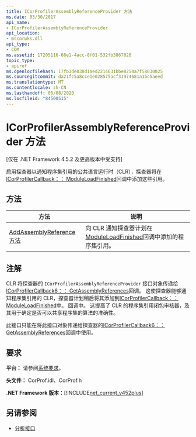 ```yaml
---
title: ICorProfilerAssemblyReferenceProvider 方法
ms.date: 03/30/2017
api_name:
- ICorProfilerAssemblyReferenceProvider
api_location:
- mscorwks.dll
api_type:
- COM
ms.assetid: 17205116-66e1-4acc-8f01-532fb3867028
topic_type:
- apiref
ms.openlocfilehash: 17fb3de830d1aed2214631bbe8254a7f58030025
ms.sourcegitcommit: da21fc5a8cce1e028575acf31974681a1bc5aeed
ms.translationtype: MT
ms.contentlocale: zh-CN
ms.lasthandoff: 06/08/2020
ms.locfileid: "84500515"
---
```

# <a name="icorprofilerassemblyreferenceprovider-interface"></a>ICorProfilerAssemblyReferenceProvider 方法
[仅在 .NET Framework 4.5.2 及更高版本中受支持]  
  
 启用探查器以通知程序集引用的公共语言运行时（CLR），探查器将在[ICorProfilerCallback：： ModuleLoadFinished](icorprofilercallback-moduleloadfinished-method.md)回调中添加这些引用。  
  
## <a name="methods"></a>方法  
  
|方法|说明|  
|------------|-----------------|  
|[AddAssemblyReference 方法](icorprofilerassemblyreferenceprovider-addassemblyreference-method.md)|向 CLR 通知探查器计划在[ModuleLoadFinished](icorprofilercallback-moduleloadfinished-method.md)回调中添加的程序集引用。|  
  
## <a name="remarks"></a>注解  
 CLR 将探查器的 `ICorProfilerAssemblyReferenceProvider` 接口对象传递给[ICorProfilerCallback6：： GetAssemblyReferences](icorprofilercallback6-getassemblyreferences-method.md)回调。 这使探查器能够通知程序集引用的 CLR，探查器计划稍后将其添加到[ICorProfilerCallback：： ModuleLoadFinished](icorprofilercallback-moduleloadfinished-method.md)中。 回调中。 这提高了 CLR 的程序集引用闭包审核器，及其用于确定是否可以共享程序集的算法的准确性。  
  
 此接口只能在将此接口对象传递给探查器的[ICorProfilerCallback6：： GetAssemblyReferences](icorprofilercallback6-getassemblyreferences-method.md)回调中使用。  
  
## <a name="requirements"></a>要求  
 **平台：** 请参阅[系统要求](../../get-started/system-requirements.md)。  
  
 **头文件：** CorProf.idl、CorProf.h  
  
 **.NET Framework 版本：**[!INCLUDE[net_current_v452plus](../../../../includes/net-current-v452plus-md.md)]  
  
## <a name="see-also"></a>另请参阅

- [分析接口](profiling-interfaces.md)
